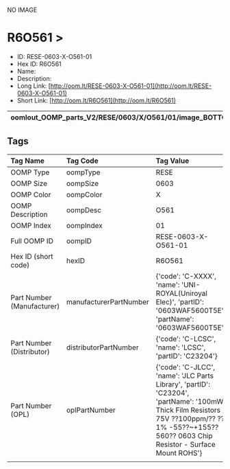 


  
NO IMAGE  
# R6O561 > 

- ID: RESE-0603-X-O561-01
- Hex ID: R6O561
- Name: 
- Description: 
- Long Link: [http://oom.lt/RESE-0603-X-O561-01](http://oom.lt/RESE-0603-X-O561-01)
- Short Link: [http://oom.lt/R6O561](http://oom.lt/R6O561)
  

|oomlout_OOMP_parts_V2/RESE/0603/X/O561/01/image_BOTTOM.jpg|oomlout_OOMP_parts_V2/RESE/0603/X/O561/01/image_Re.jpg|||
| :---: | :---: | :---: | :---: |

## Tags
  

|Tag Name|Tag Code|Tag Value|
| :--- | :--- | :--- |
|OOMP Type|oompType|RESE|
|OOMP Size|oompSize|0603|
|OOMP Color|oompColor|X|
|OOMP Description|oompDesc|O561|
|OOMP Index|oompIndex|01|
|Full OOMP ID|oompID|RESE-0603-X-O561-01|
|Hex ID (short code)|hexID|R6O561|
|Part Number (Manufacturer)|manufacturerPartNumber|{'code': 'C-XXXX', 'name': 'UNI-ROYAL(Uniroyal Elec)', 'partID': '0603WAF5600T5E', 'partName': '0603WAF5600T5E'}|
|Part Number (Distributor)|distributorPartNumber|{'code': 'C-LCSC', 'name': 'LCSC', 'partID': 'C23204'}|
|Part Number (OPL)|oplPartNumber|{'code': 'C-JLCC', 'name': 'JLC Parts Library', 'partID': 'C23204', 'partName': '100mW Thick Film Resistors 75V ??100ppm/?? ??1% -55??~+155?? 560?? 0603  Chip Resistor - Surface Mount ROHS'}|
||||
